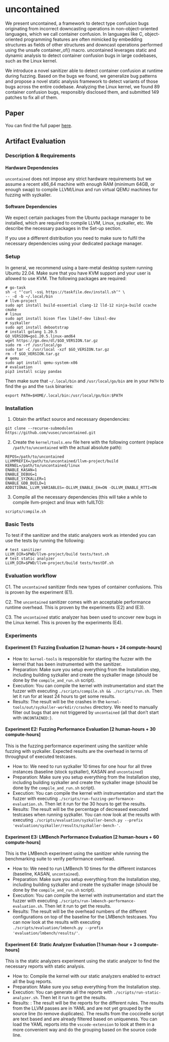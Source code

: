 # uncontained

We present uncontained, a framework to detect type confusion bugs originating from incorrect downcasting operations in non-object-oriented languages, which we call container confusion. In languages like C, object-oriented programming features are often mimicked by embedding structures as fields of other structures and downcast operations performed using the unsafe container_of() macro. uncontained leverages static and dynamic analysis to detect container confusion bugs in large codebases, such as the Linux kernel.

We introduce a novel sanitizer able to detect container confusion at runtime during fuzzing.
Based on the bugs we found, we generalize bug patterns and propose a novel static analysis framework to detect variants of those bugs across the entire codebase. Analyzing the Linux kernel, we found 89 container confusion bugs, responsibly disclosed them, and submitted 149 patches to fix all of them.

## Paper

You can find the full paper [here](https://download.vusec.net/papers/uncontained_sec23.pdf).

## Artifact Evaluation

### Description & Requirements

#### Hardware Dependencies

`uncontained` does not impose any strict hardware requirements but we assume a
recent x86_64 machine with enough RAM (minimum 64GB, or enough swap) to compile LLVM/Linux and
run virtual QEMU machines for fuzzing with syzkaller.

#### Software Dependencies

We expect certain packages from the Ubuntu package manager to be installed,
which are required to compile LLVM, Linux, syzkaller, etc.
We describe the necessary packages in the Set-up section.

If you use a different distribution you need to make sure to fulfil the
necessary dependencies using your dedicated package manager.

### Setup

In general, we recommend using a bare-metal desktop system
running Ubuntu 22.04. Make sure that you have KVM support
and your user is allowed to use KVM. The following packages
are required:

```
# go-task
sh -c "‘curl -ssL https://taskfile.dev/install.sh‘" \
-- -d -b ~/.local/bin
# llvm-project
sudo apt install build-essential clang-12 lld-12 ninja-build ccache cmake
# linux
sudo apt install bison flex libelf-dev libssl-dev
# syzkaller
sudo apt install debootstrap
# install golang 1.20.5
GO_VERSION=go1.20.5.linux-amd64
wget https://go.dev/dl/$GO_VERSION.tar.gz
sudo rm -rf /usr/local/go
sudo tar -C /usr/local -xzf $GO_VERSION.tar.gz
rm -f $GO_VERSION.tar.gz
# qemu
sudo apt install qemu-system-x86
# evaluation
pip3 install scipy pandas
```

Then make sure that `~/.local/bin` and `/usr/local/go/bin` are
in your `PATH` to find the `go` and the `task` binaries:
```
export PATH=$HOME/.local/bin:/usr/local/go/bin:$PATH
```

### Installation

1. Obtain the artifact source and necessary dependencies:
```
git clone --recurse-submodules https://github.com/vusec/uncontained.git
```

2. Create the `kernel/tools.env` file here with the following content (replace
`/path/to/uncontained` with the actual absolute path):
```
REPOS=/path/to/uncontained
LLVMPREFIX=/path/to/uncontained/llvm-project/build
KERNEL=/path/to/uncontained/linux
ENABLE_KASAN=1
ENABLE_DEBUG=1
ENABLE_SYZKALLER=1
ENABLE_GDB_BUILD=1
ADDITIONAL_LLVM_VARIABLES=-DLLVM_ENABLE_EH=ON -DLLVM_ENABLE_RTTI=ON
```

3. Compile all the necessary dependencies (this will take a while to compile
   llvm-project and linux with fullLTO):
```
scripts/compile.sh
```

### Basic Tests

To test if the sanitizer and the static analyzers work as intended
you can use the tests by running the following:
```
# test sanitizer
LLVM_DIR=$PWD/llvm-project/build tests/test.sh
# test static analyzer
LLVM_DIR=$PWD/llvm-project/build tests/testDF.sh
```

### Evaluation workflow

C1. The `uncontained` sanitizer finds new types of container confusions.
This is proven by the experiment (E1).

C2. The `uncontained` sanitizer comes with an acceptable performance runtime
overhead.
This is proven by the experiments (E2) and (E3).

C3. The `uncontained` static analyzer has been used to
uncover new bugs in the Linux kernel. This is proven by
the experiments (E4).

### Experiments

#### Experiment E1: Fuzzing Evaluation [2 human-hours + 24 compute-hours]

* How to: `kernel-tools` is responsible for starting the
   fuzzer with the kernel that has been instrumented with
   the sanitizer.
* Preparation: Make sure you setup everything from the
   Installation step, including building syzkaller and create
   the syzkaller image (should be done by the `compile_and_run.sh` script).
* Execution: You can compile the kernel with instrumentation and start the
  fuzzer with executing `./scripts/compile.sh && ./scripts/run.sh`.
  Then let it run for at least 24 hours to get some results.
* Results: The result will be the crashes in the
   `kernel-tools/out/syzkaller-workdir/crashes` directory.
   We need to manually filter out bugs that are not triggered by `uncontained`
   (all that don’t start with `UNCONTAINED:`).

#### Experiment E2: Fuzzing Performance Evaluation [2 human-hours + 30 compute-hours]

This is the fuzzing performance experiment using the sanitizer while fuzzing
with syzkaller.
Expected results are the overhead in terms of throughput of executed testcases.

* How to: We need to run syzkaller 10 times for one hour for all three instances
  (baseline (stock syzkaller), KASAN and `uncontained`)
* Preparation: Make sure you setup everything from the
   Installation step, including building syzkaller and create
   the syzkaller image (should be done by the `compile_and_run.sh` script).
* Execution: You can compile the kernel with instrumentation and start the
  fuzzer with executing `./scripts/run-fuzzing-performance-evaluation.sh`.
  Then let it run for the 30 hours to get the results.
* Results: The result will be the percentage of decreased executed testcases
  when running syzkaller.
  You can now look at the results with executing
  `./scripts/evaluation/syzkaller-bench.py --prefix 'evaluation/syzkaller/results/syzkaller-bench-'`.

#### Experiment E3: LMBench Performance Evaluation [2 human-hours + 60 compute-hours]

This is the LMBench experiment using the sanitizer while running the
benchmarking suite to verify performance overhead.

* How to: We need to run LMBench 10 times for the different instances (baseline,
  KASAN, `uncontained`).
* Preparation: Make sure you setup everything from the
   Installation step, including building syzkaller and create
   the syzkaller image (should be done by the `compile_and_run.sh` script).
* Execution: You can compile the kernel with instrumentation and start the
  fuzzer with executing `./scripts/run-lmbench-performance-evaluation.sh`.
  Then let it run to get the results.
* Results: The result will be the overhead numbers of the different
  configurations on top of the baseline for the LMBench testcases.
  You can now look at the results with executing
  `./scripts/evaluation/lmbench.py --prefix 'evaluation/lmbench/results/'`.

#### Experiment E4: Static Analyzer Evaluation [1 human-hour + 3 compute-hours]

This is the static analyzers experiment using the static analyzer to find the
necessary reports with static analysis.

* How to: Compile the kernel with our static analyzers enabled to extract all
  the bug reports.
* Preparation: Make sure you setup everything from the Installation step.
* Execution: You can generate all the reports with
  `./scripts/run-static-analyzer.sh`.
  Then let it run to get the results.
* Results: : The result will be the reports for the different rules.
  The results from the LLVM passes are in YAML and are not yet grouped by the
  source line (to remove duplicates).
  The results from the coccinelle script are text based and are already filtered
  based on uniqueness.
  You can load the YAML reports into the `vscode-extension` to look at them
  in a more convenient way and do the grouping based on the source code line.
